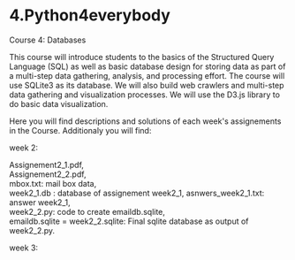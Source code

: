 # 4.Python4everybody
Course 4: Databases

This course will introduce students to the basics of the Structured Query Language (SQL) as well as basic database design for storing data as part of a multi-step data gathering, analysis, and processing effort.  The course will use SQLite3 as its database.  We will also build web crawlers and multi-step data gathering and visualization processes.  We will use the D3.js library to do basic data visualization.  

Here you will find descriptions and solutions of each week's assignements in the Course. Additionaly you will find:

week 2:

Assignement2_1.pdf,  
Assignement2_2.pdf,  
mbox.txt: mail box data,  
week2_1.db : database of assignement week2_1, 
asnwers_week2_1.txt: answer week2_1,  
week2_2.py: code to create emaildb.sqlite,  
emaildb.sqlite = week2_2.sqlite: Final sqlite database as output of week2_2.py.

week 3:
